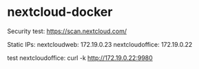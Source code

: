# nextcloud-docker

Security test: https://scan.nextcloud.com/

Static IPs:
nextcloudweb: 172.19.0.23
nextcloudoffice: 172.19.0.22

test nextcloudoffice:
curl -k http://172.19.0.22:9980
